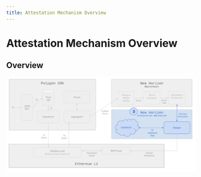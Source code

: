 ```yaml
---
title: Attestation Mechanism Overview
---
```


# Attestation Mechanism Overview

## Overview

![alt_text](./img/attestation_overview.png)
